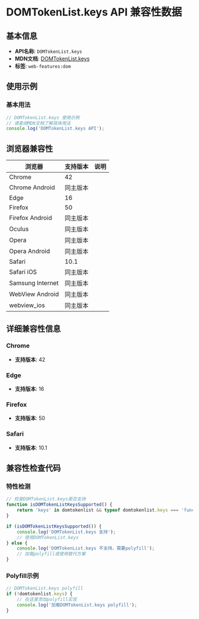 # DOMTokenList.keys API 兼容性数据

## 基本信息

- **API名称**: `DOMTokenList.keys`
- **MDN文档**: [DOMTokenList.keys](https://developer.mozilla.org/docs/Web/API/DOMTokenList/keys)
- **标签**: `web-features:dom`

## 使用示例

### 基本用法

```javascript
// DOMTokenList.keys 使用示例
// 请查阅MDN文档了解具体用法
console.log('DOMTokenList.keys API');
```

## 浏览器兼容性

| 浏览器 | 支持版本 | 说明 |
|--------|----------|------|
| Chrome | 42 |  |
| Chrome Android | 同主版本 |  |
| Edge | 16 |  |
| Firefox | 50 |  |
| Firefox Android | 同主版本 |  |
| Oculus | 同主版本 |  |
| Opera | 同主版本 |  |
| Opera Android | 同主版本 |  |
| Safari | 10.1 |  |
| Safari iOS | 同主版本 |  |
| Samsung Internet | 同主版本 |  |
| WebView Android | 同主版本 |  |
| webview_ios | 同主版本 |  |

## 详细兼容性信息

### Chrome

- **支持版本**: 42

### Edge

- **支持版本**: 16

### Firefox

- **支持版本**: 50

### Safari

- **支持版本**: 10.1

## 兼容性检查代码

### 特性检测

```javascript
// 检查DOMTokenList.keys是否支持
function isDOMTokenListKeysSupported() {
    return 'keys' in domtokenlist && typeof domtokenlist.keys === 'function';
}

if (isDOMTokenListKeysSupported()) {
    console.log('DOMTokenList.keys 支持');
    // 使用DOMTokenList.keys
} else {
    console.log('DOMTokenList.keys 不支持，需要polyfill');
    // 加载polyfill或使用替代方案
}
```

### Polyfill示例

```javascript
// DOMTokenList.keys polyfill
if (!domtokenlist.keys) {
    // 在这里添加polyfill实现
    console.log('加载DOMTokenList.keys polyfill');
}
```

